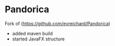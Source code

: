 Pandorica
=========

Fork of (https://github.com/evreichard/Pandorica)

* added maven build
* started JavaFX structure
